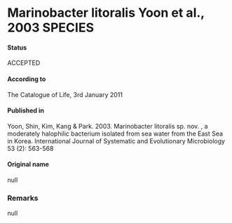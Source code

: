 Marinobacter litoralis Yoon et al., 2003 SPECIES
=======

#### Status
ACCEPTED

#### According to
The Catalogue of Life, 3rd January 2011

#### Published in
Yoon, Shin, Kim, Kang & Park. 2003. Marinobacter litoralis sp. nov. , a moderately halophilic bacterium isolated from sea water from the East Sea in Korea. International Journal of Systematic and Evolutionary Microbiology 53 (2): 563-568

#### Original name
null

### Remarks
null